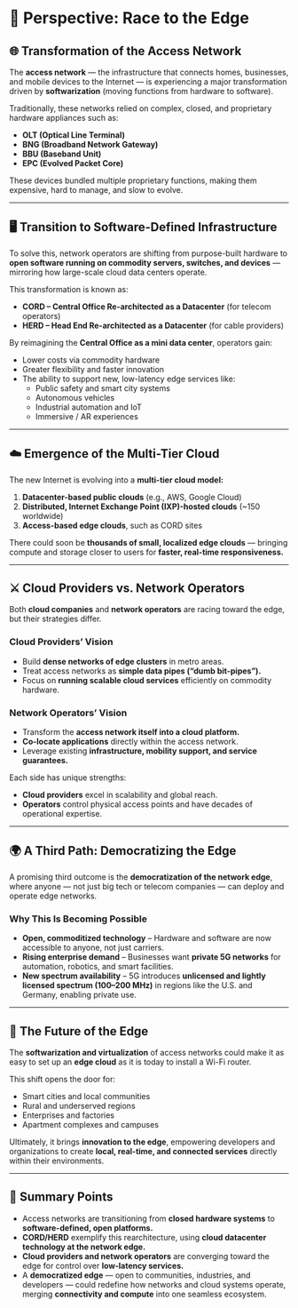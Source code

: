 # 🧭 Perspective: Race to the Edge

## 🌐 Transformation of the Access Network

The **access network** — the infrastructure that connects homes, businesses, and mobile devices to the Internet — is experiencing a major transformation driven by **softwarization** (moving functions from hardware to software).

Traditionally, these networks relied on complex, closed, and proprietary hardware appliances such as:

- **OLT (Optical Line Terminal)**
- **BNG (Broadband Network Gateway)**
- **BBU (Baseband Unit)**
- **EPC (Evolved Packet Core)**

These devices bundled multiple proprietary functions, making them expensive, hard to manage, and slow to evolve.

---

## 🖥️ Transition to Software-Defined Infrastructure

To solve this, network operators are shifting from purpose-built hardware to **open software running on commodity servers, switches, and devices** — mirroring how large-scale cloud data centers operate.

This transformation is known as:

- **CORD – Central Office Re-architected as a Datacenter** (for telecom operators)  
- **HERD – Head End Re-architected as a Datacenter** (for cable providers)

By reimagining the **Central Office as a mini data center**, operators gain:

- Lower costs via commodity hardware  
- Greater flexibility and faster innovation  
- The ability to support new, low-latency edge services like:
  - Public safety and smart city systems  
  - Autonomous vehicles  
  - Industrial automation and IoT  
  - Immersive / AR experiences  

---

## ☁️ Emergence of the Multi-Tier Cloud

The new Internet is evolving into a **multi-tier cloud model:**

1. **Datacenter-based public clouds** (e.g., AWS, Google Cloud)  
2. **Distributed, Internet Exchange Point (IXP)-hosted clouds** (~150 worldwide)  
3. **Access-based edge clouds**, such as CORD sites  

There could soon be **thousands of small, localized edge clouds** — bringing compute and storage closer to users for **faster, real-time responsiveness.**

---

## ⚔️ Cloud Providers vs. Network Operators

Both **cloud companies** and **network operators** are racing toward the edge, but their strategies differ.

### Cloud Providers’ Vision
- Build **dense networks of edge clusters** in metro areas.  
- Treat access networks as **simple data pipes (“dumb bit-pipes”).**  
- Focus on **running scalable cloud services** efficiently on commodity hardware.

### Network Operators’ Vision
- Transform the **access network itself into a cloud platform.**  
- **Co-locate applications** directly within the access network.  
- Leverage existing **infrastructure, mobility support, and service guarantees.**

Each side has unique strengths:  
- **Cloud providers** excel in scalability and global reach.  
- **Operators** control physical access points and have decades of operational expertise.

---

## 🌍 A Third Path: Democratizing the Edge

A promising third outcome is the **democratization of the network edge**, where anyone — not just big tech or telecom companies — can deploy and operate edge networks.

### Why This Is Becoming Possible
- **Open, commoditized technology** – Hardware and software are now accessible to anyone, not just carriers.  
- **Rising enterprise demand** – Businesses want **private 5G networks** for automation, robotics, and smart facilities.  
- **New spectrum availability** – 5G introduces **unlicensed and lightly licensed spectrum (100–200 MHz)** in regions like the U.S. and Germany, enabling private use.

---

## 🚀 The Future of the Edge

The **softwarization and virtualization** of access networks could make it as easy to set up an **edge cloud** as it is today to install a Wi-Fi router.

This shift opens the door for:

- Smart cities and local communities  
- Rural and underserved regions  
- Enterprises and factories  
- Apartment complexes and campuses  

Ultimately, it brings **innovation to the edge**, empowering developers and organizations to create **local, real-time, and connected services** directly within their environments.

---

## 🧩 Summary Points

- Access networks are transitioning from **closed hardware systems** to **software-defined, open platforms.**  
- **CORD/HERD** exemplify this rearchitecture, using **cloud datacenter technology at the network edge.**  
- **Cloud providers and network operators** are converging toward the edge for control over **low-latency services.**  
- A **democratized edge** — open to communities, industries, and developers — could redefine how networks and cloud systems operate, merging **connectivity and compute** into one seamless ecosystem.
